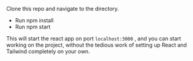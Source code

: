 
Clone this repo and navigate to the directory.

- Run npm install
- Run npm start

This will start the react app on port `localhost:3000` , and you can start working on the project, without the tedious work of setting up React and Tailwind completely on your own.

